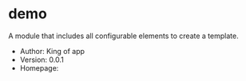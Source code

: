 # demo

A module that includes all configurable elements to create a template.

- Author: King of app
- Version: 0.0.1
- Homepage: 